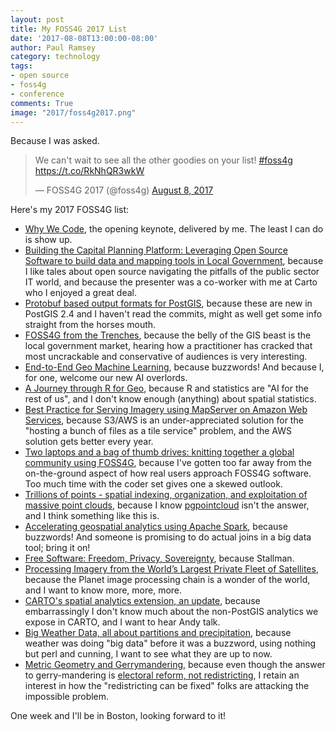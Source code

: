 ```yaml
---
layout: post
title: My FOSS4G 2017 List
date: '2017-08-08T13:00:00-08:00'
author: Paul Ramsey
category: technology
tags:
- open source
- foss4g
- conference
comments: True
image: "2017/foss4g2017.png"
---
```


Because I was asked.

<blockquote class="twitter-tweet" data-lang="en"><p lang="en" dir="ltr">We can&#39;t wait to see all the other goodies on your list! <a href="https://twitter.com/hashtag/foss4g?src=hash">#foss4g</a> <a href="https://t.co/RkNhQR3wkW">https://t.co/RkNhQR3wkW</a></p>&mdash; FOSS4G 2017 (@foss4g) <a href="https://twitter.com/foss4g/status/895034011554160640">August 8, 2017</a></blockquote>
<script async src="//platform.twitter.com/widgets.js" charset="utf-8"></script>

Here's my 2017 FOSS4G list:

* [Why We Code](http://foss4g.guide/#9M4SVbRbRSxw0c1Mt0), the opening keynote, delivered by me. The least I can do is show up.
* [Building the Capital Planning Platform: Leveraging Open Source Software to build data and mapping tools in Local Government](http://foss4g.guide/#9M4SVbT1MC6G50gV60), because I like tales about open source navigating the pitfalls of the public sector IT world, and because the presenter was a co-worker with me at Carto who I enjoyed a great deal.
* [Protobuf based output formats for PostGIS](http://foss4g.guide/#9M4SVbSfNVog3uWDXl), because these are new in PostGIS 2.4 and I haven't read the commits, might as well get some info straight from the horses mouth.
* [FOSS4G from the Trenches](http://foss4g.guide/#9M4SVbU5IEx08JBLkr), because the belly of the GIS beast is the local government market, hearing how a practitioner has cracked that most uncrackable and conservative of audiences is very interesting.
* [End-to-End Geo Machine Learning](http://foss4g.guide/#9M4SVbSJOpX62oLvzZ), because buzzwords! And because I, for one, welcome our new AI overlords.
* [A Journey through R for Geo](http://foss4g.guide/#9M4SVbVrBeMuDo0lW7), because R and statistics are "AI for the rest of us", and I don't know enough (anything) about spatial statistics.
* [Best Practice for Serving Imagery using MapServer on Amazon Web Services](http://foss4g.guide/#9M4SVbWv7hDeH6VcB3), because S3/AWS is an under-appreciated solution for the "hosting a bunch of files as a tile service" problem, and the AWS solution gets better every year.
* [Two laptops and a bag of thumb drives: knitting together a global community using FOSS4G](http://foss4g.guide/#9M4SVbXH6NVEICftjE), because I've gotten too far away from the on-the-ground aspect of how real users approach FOSS4G software. Too much time with the coder set gives one a skewed outlook.
* [Trillions of points - spatial indexing, organization, and exploitation of massive point clouds](http://foss4g.guide/#9M4SVbWv7hDeH6VcAs), because I know [pgpointcloud](http://github.com/pgpointcloud) isn't the answer, and I think something like this is.
* [Accelerating geospatial analytics using Apache Spark](http://foss4g.guide/#9M4SVbVVCy5KChqTxp), because buzzwords! And someone is promising to do actual joins in a big data tool; bring it on!
* [Free Software: Freedom, Privacy, Sovereignty](http://foss4g.guide/#9M4SVbV9EHnkBbgCPa), because Stallman.
* [Processing Imagery from the World’s Largest Private Fleet of Satellites](http://foss4g.guide/#9M4SVbZkx9UIPtpsax), because the Planet image processing chain is a wonder of the world, and I want to know more, more, more.
* [CARTO's spatial analytics extension, an update](http://foss4g.guide/#9M4SVba6vplsR00A9D), because embarrassingly I don't know much about the non-PostGIS analytics we expose in CARTO, and I want to hear Andy talk.
* [Big Weather Data, all about partitions and precipitation](http://foss4g.guide/#9M4SVbYL2QLyLVAkO3), because weather was doing "big data" before it was a buzzword, using nothing but perl and cunning, I want to see what they are up to now.
* [Metric Geometry and Gerrymandering](http://foss4g.guide/#9N2LkG7vwJhi0ywAcs), because even though the answer to gerry-mandering is [electoral reform, not redistricting](http://www.sightline.org/2017/08/02/slaying-the-gerrymander-part-1-how-to-attack-the-beast/), I retain an interest in how the "redistricting can be fixed" folks are attacking the impossible problem.

One week and I'll be in Boston, looking forward to it!


